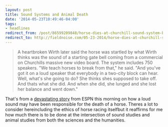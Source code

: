 ```yaml
---
layout: post 
title: Sound Systems and Animal Death
date: '2014-05-23T10:49:46-04:00' 
tags: 
- headlines 
redirect_from: /post/86599209848/horse-dies-at-churchill-sound-system-blamed/
redirect_to: http://fieldnoise.com/05-23-2014/horse-dies-at-churchill-sound-system-blamed
--- 
```


> A heartbroken Wirth later said the horse was startled by what Wirth thinks was the sound of a starting gate bell coming from a commercial on Churchills massive new video board. The system includes 750 speakers. "We teach horses to break from that," he said. "And you've got it on a loud speaker that everybody in a two-city block can hear. Well, what's she going to do? She thinks shes supposed to take off. And thats what she did. And when she did, she lunged and she lost her balance and went down."

That's from a [devastating story](http://espn.go.com/horse-racing/story/_/id/10971859ever-tell-lynda-dies-freak-fall-churchill-downs) from ESPN this morning on how a loud sound may have been responsible for the death of a horse. Theres a lot to consider hereincluding the ethics of horse racing itselfbut it reaffirms for me how much there is to be done at the intersection of sound studies and animal studies from both the sciences and the humanities.

